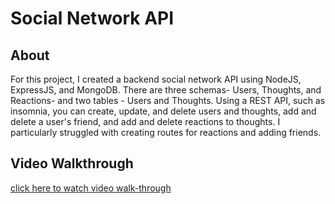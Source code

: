 # Social Network API
## About
For this project, I created a backend social network API using NodeJS, ExpressJS, and MongoDB. There are three schemas- Users, Thoughts, and Reactions- and two tables - Users and Thoughts. Using a REST API, such as insomnia, you can create, update, and delete users and thoughts, add and delete a user's friend, and add and delete reactions to thoughts.  I particularly struggled with creating routes for reactions and adding friends.
## Video Walkthrough
[click here to watch video walk-through](https://drive.google.com/file/d/1YefDVjyC3gRqDp_6oFQ0iNhi1yMlfety/view)